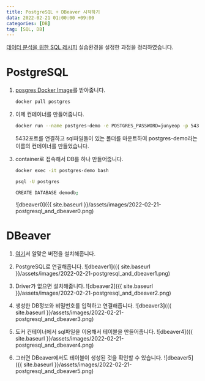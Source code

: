 ```yaml
---
title: PostgreSQL + DBeaver 시작하기
data: 2022-02-21 01:00:00 +09:00
categories: [DB]
tag: [SQL, DB]
---
```


[데이터 분석을 위한 SQL 레시피](https://www.hanbit.co.kr/store/books/look.php?p_code=B8585882565) 실습환경을 설정한 과정을 정리하였습니다.

# PostgreSQL

1. [posgres Docker Image](https://hub.docker.com/_/postgres)를 받아줍니다.
    ```bash
    docker pull postgres
    ```

2. 이제 컨테이너를 만들어줍니다.
    ```bash
    docker run --name postgres-demo -e POSTGRES_PASSWORD=junyeop -p 5432:5432 -v /Users/junyeop/Documents/try_everything/SQL_Recipe_sample-code:/mnt -d postgres
    ```
    5432포트를 연결하고 sql파일들이 있는 폴더를 마운트하여 postgres-demo라는 이름의 컨테이너를 만들었습니다.

3. container로 접속해서 DB를 하나 만들어줍니다.
    ```bash
    docker exec -it postgres-demo bash

    psql -U postgres

    CREATE DATABASE demodb;
    ```
    ![dbeaver0]({{ site.baseurl }}/assets/images/2022-02-21-postgresql_and_dbeaver0.png)

# DBeaver

1. [여기](https://dbeaver.io/download/)서 알맞은 버전을 설치해줍니다.

2. PostgreSQL로 연결해줍니다.
    ![dbeaver1]({{ site.baseurl }}/assets/images/2022-02-21-postgresql_and_dbeaver1.png)

3. Driver가 없으면 설치해줍니다.
    ![dbeaver2]({{ site.baseurl }}/assets/images/2022-02-21-postgresql_and_dbeaver2.png)

4. 생성한 DB정보와 비밀번호를 입력하고 연결해줍니다.
    ![dbeaver3]({{ site.baseurl }}/assets/images/2022-02-21-postgresql_and_dbeaver3.png)

5. 도커 컨테이너에서 sql파일을 이용해서 테이블을 만들어줍니다.
    ![dbeaver4]({{ site.baseurl }}/assets/images/2022-02-21-postgresql_and_dbeaver4.png)

6. 그러면 DBeaver에서도 테이블이 생성된 것을 확인할 수 있습니다.
    ![dbeaver5]({{ site.baseurl }}/assets/images/2022-02-21-postgresql_and_dbeaver5.png)

